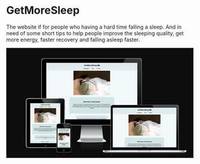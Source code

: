 # GetMoreSleep

The website if for people who having a hard time falling a sleep. And in need of some short tips to help people improve the sleeping quality, get more energy, faster recovery and falling asleep faster.

  ![responsive](assets/readme-pics/responsive.png)

  
